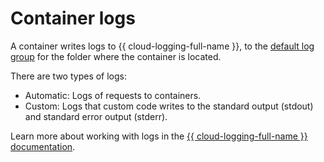 # Container logs

A container writes logs to {{ cloud-logging-full-name }}, to the [default log group](../../logging/concepts/log-group.md) for the folder where the container is located.

There are two types of logs:

* Automatic: Logs of requests to containers.
* Custom: Logs that custom code writes to the standard output (stdout) and standard error output (stderr).

Learn more about working with logs in the [{{ cloud-logging-full-name }} documentation](../../logging/).

